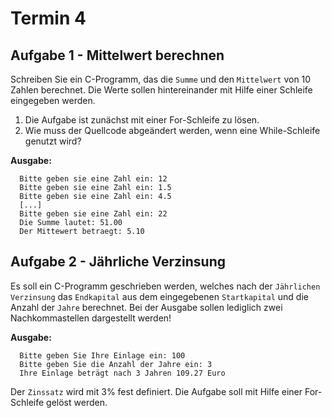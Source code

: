 # Termin 4

## Aufgabe 1 - Mittelwert berechnen
Schreiben Sie ein C-Programm, das die `Summe` und den `Mittelwert` von 10 Zahlen berechnet. Die Werte sollen hintereinander mit Hilfe einer Schleife eingegeben werden.

1. Die Aufgabe ist zunächst mit einer For-Schleife zu lösen.
2. Wie muss der Quellcode abgeändert werden, wenn eine While-Schleife genutzt wird?

__Ausgabe:__

      Bitte geben sie eine Zahl ein: 12
      Bitte geben sie eine Zahl ein: 1.5
      Bitte geben sie eine Zahl ein: 4.5
      [...]
      Bitte geben sie eine Zahl ein: 22
      Die Summe lautet: 51.00
      Der Mittewert betraegt: 5.10

## Aufgabe 2 - Jährliche Verzinsung
Es soll ein C-Programm geschrieben werden, welches nach der `Jährlichen Verzinsung` das `Endkapital` aus dem eingegebenen `Startkapital` und die Anzahl der `Jahre` berechnet. Bei der Ausgabe sollen lediglich zwei Nachkommastellen dargestellt werden!

__Ausgabe:__

      Bitte geben Sie Ihre Einlage ein: 100
      Bitte geben Sie die Anzahl der Jahre ein: 3
      Ihre Einlage beträgt nach 3 Jahren 109.27 Euro

Der `Zinssatz` wird mit 3% fest definiert. Die Aufgabe soll mit Hilfe einer For-Schleife gelöst werden.
